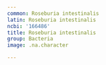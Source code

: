 ```yaml
---
common: Roseburia intestinalis
latin: Roseburia intestinalis
ncbi: '166486'
title: Roseburia intestinalis
group: Bacteria
image: .na.character

---
```

